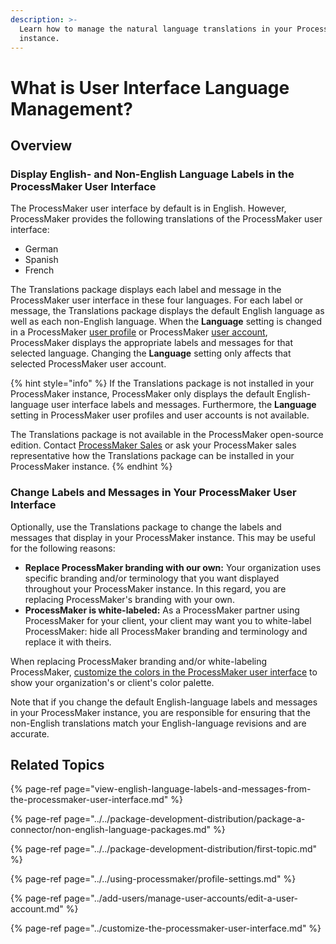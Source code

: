 ```yaml
---
description: >-
  Learn how to manage the natural language translations in your ProcessMaker
  instance.
---
```


# What is User Interface Language Management?

## Overview

### Display English- and Non-English Language Labels in the ProcessMaker User Interface

The ProcessMaker user interface by default is in English. However, ProcessMaker provides the following translations of the ProcessMaker user interface:

* German
* Spanish
* French

The Translations package displays each label and message in the ProcessMaker user interface in these four languages. For each label or message, the Translations package displays the default English language as well as each non-English language. When the **Language** setting is changed in a ProcessMaker [user profile](../../using-processmaker/profile-settings.md) or ProcessMaker [user account](../add-users/manage-user-accounts/create-a-user-account.md#create-a-processmaker-user-account), ProcessMaker displays the appropriate labels and messages for that selected language. Changing the **Language** setting only affects that selected ProcessMaker user account.

{% hint style="info" %}
If the Translations package is not installed in your ProcessMaker instance, ProcessMaker only displays the default English-language user interface labels and messages. Furthermore, the **Language** setting in ProcessMaker user profiles and user accounts is not available.

The Translations package is not available in the ProcessMaker open-source edition. Contact [ProcessMaker Sales](mailto:sales@processmaker.com) or ask your ProcessMaker sales representative how the Translations package can be installed in your ProcessMaker instance.
{% endhint %}

### Change Labels and Messages in Your ProcessMaker User Interface

Optionally, use the Translations package to change the labels and messages that display in your ProcessMaker instance. This may be useful for the following reasons:

* **Replace ProcessMaker branding with our own:** Your organization uses specific branding and/or terminology that you want displayed throughout your ProcessMaker instance. In this regard, you are replacing ProcessMaker's branding with your own.
* **ProcessMaker is white-labeled:** As a ProcessMaker partner using ProcessMaker for your client, your client may want you to white-label ProcessMaker: hide all ProcessMaker branding and terminology and replace it with theirs.

When replacing ProcessMaker branding and/or white-labeling ProcessMaker, [customize the colors in the ProcessMaker user interface](../customize-the-processmaker-user-interface.md) to show your organization's or client's color palette.

Note that if you change the default English-language labels and messages in your ProcessMaker instance, you are responsible for ensuring that the non-English translations match your English-language revisions and are accurate.

## Related Topics

{% page-ref page="view-english-language-labels-and-messages-from-the-processmaker-user-interface.md" %}

{% page-ref page="../../package-development-distribution/package-a-connector/non-english-language-packages.md" %}

{% page-ref page="../../package-development-distribution/first-topic.md" %}

{% page-ref page="../../using-processmaker/profile-settings.md" %}

{% page-ref page="../add-users/manage-user-accounts/edit-a-user-account.md" %}

{% page-ref page="../customize-the-processmaker-user-interface.md" %}

